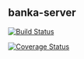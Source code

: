 ## banka-server
[![Build Status](https://travis-ci.org/saslamp/banker-server.svg?branch=master)](https://travis-ci.org/saslamp/banker-server)

[![Coverage Status](https://coveralls.io/repos/github/saslamp/banker-server/badge.svg?branch=master)](https://coveralls.io/github/saslamp/banker-server?branch=master)